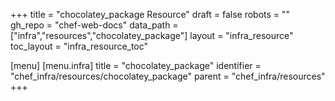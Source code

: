 +++
title = "chocolatey_package Resource"
draft = false
robots = ""
gh_repo = "chef-web-docs"
data_path = ["infra","resources","chocolatey_package"]
layout = "infra_resource"
toc_layout = "infra_resource_toc"

[menu]
  [menu.infra]
    title = "chocolatey_package"
    identifier = "chef_infra/resources/chocolatey_package"
    parent = "chef_infra/resources"
+++

<!-- The contents of this page are automatically generated from the chocolatey_package.yaml file in the data directory. -->
<!-- To suggest a change, edit the https://github.com/chef/chef/blob/main/lib/chef/resource/chocolatey_package.rb file
      and submit a pull request to the https://github.com/chef/chef repository. -->

